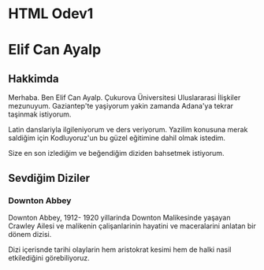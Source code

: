 # HTML Odev1
<h1>Elif Can Ayalp</h1>
<h2>Hakkimda</h2>
<p>Merhaba. Ben Elif Can Ayalp. Çukurova Üniversitesi Uluslararasi İlişkiler mezunuyum. Gaziantep'te yaşiyorum yakin zamanda Adana'ya tekrar taşinmak istiyorum.</p>
<p>Latin danslariyla ilgileniyorum ve ders veriyorum. Yazilim konusuna merak saldiğim için Kodluyoruz'un bu güzel eğitimine dahil olmak istedim.</p>
<p>Size en son izlediğim ve beğendiğim diziden bahsetmek istiyorum.</p>
<h2>Sevdiğim Diziler</h2>
<h3>Downton Abbey</h3>
<p>Downton Abbey, 1912- 1920 yillarinda Downton Malikesinde yaşayan Crawley Ailesi ve malikenin çalişanlarinin hayatini ve maceralarini anlatan bir dönem dizisi. </p>
<p>Dizi içerisnde tarihi olaylarin hem aristokrat kesimi hem de halki nasil etkilediğini görebiliyoruz.</p>
